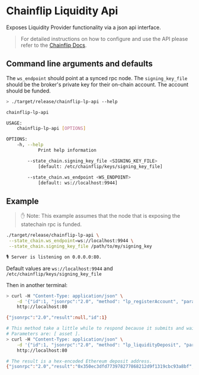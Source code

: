 # Chainflip Liquidity Api

Exposes Liquidity Provider functionality via a json api interface.

> For detailed instructions on how to configure and use the API please refer to the  [Chainflip Docs](https://docs.chainflip.io/integration/liquidity-provision/lp-api).

## Command line arguments and defaults

The `ws_endpoint` should point at a synced rpc node.
The `signing_key_file` should be the broker's private key for their on-chain account. The account should be funded.

```sh
> ./target/release/chainflip-lp-api --help

chainflip-lp-api

USAGE:
    chainflip-lp-api [OPTIONS]

OPTIONS:
    -h, --help
            Print help information

        --state_chain.signing_key_file <SIGNING_KEY_FILE>
            [default: /etc/chainflip/keys/signing_key_file]

        --state_chain.ws_endpoint <WS_ENDPOINT>
            [default: ws://localhost:9944]
```

## Example

> ✋ Note: This example assumes that the node that is exposing the statechain rpc is funded.

```sh
./target/release/chainflip-lp-api \
 --state_chain.ws_endpoint=ws://localhost:9944 \
 --state_chain.signing_key_file /path/to/my/signing_key

🎙 Server is listening on 0.0.0.0:80.
```

Default values  are `ws://localhost:9944` and `/etc/chainflip/keys/signing_key_file`

Then in another terminal:

```sh
> curl -H "Content-Type: application/json" \
    -d '{"id":1, "jsonrpc":"2.0", "method": "lp_registerAccount", "params": [0]}' \
    http://localhost:80

{"jsonrpc":"2.0","result":null,"id":1}

# This method take a little while to respond because it submits and waits for finality. So make sure the request doesn't block.
# Parameters are: [ asset ].
> curl -H "Content-Type: application/json" \
    -d '{"id":1, "jsonrpc":"2.0", "method": "lp_liquidityDeposit", "params": ["Eth"]}' \
    http://localhost:80

# The result is a hex-encoded Ethereum deposit address.
{"jsonrpc":"2.0","result":"0x350ec3dfd773978277868212d9f1319cbc93a8bf","id":1}
```
